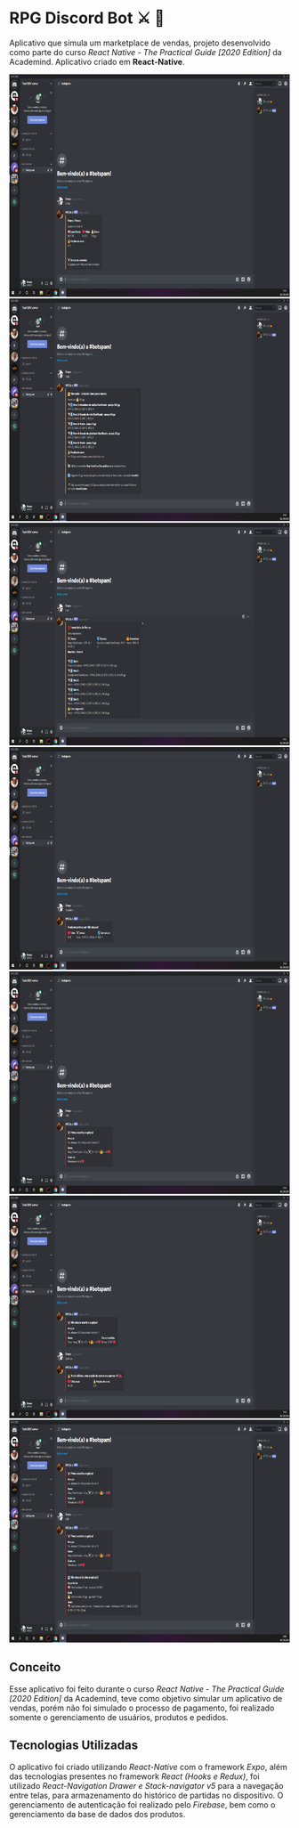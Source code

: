 # RPG Discord Bot :crossed_swords: :game_die:
Aplicativo que simula um marketplace de vendas, projeto desenvolvido como parte do curso *React Native - The Practical Guide [2020 Edition]* da Academind. Aplicativo criado em **React-Native**.

[<img src="/images/1.png" alt="imagem-rpgdiscordbot-1" height="400"/>]("/images/1.png") <img src="/images/2.png" alt="imagem-rpgdiscordbot-1" height="400"/> <img src="/images/3.png" alt="imagem-rpgdiscordbot-3" height="400"/> <img src="/images/4.png" alt="imagem-rpgdiscordbot-4" height="400"/> <img src="/images/5.png" alt="imagem-rpgdiscordbot-5" height="400"/> <img src="/images/6.png" alt="imagem-rpgdiscordbot-6" height="400"/> <img src="/images/7.png" alt="imagem-rpgdiscordbot-7" height="400"/> 

## Conceito
Esse aplicativo foi feito durante o curso *React Native - The Practical Guide [2020 Edition]* da Academind, teve como objetivo simular um aplicativo de vendas, porém não foi simulado o processo de pagamento, foi realizado somente o gerenciamento de usuários, produtos e pedidos.

## Tecnologias Utilizadas
O aplicativo foi criado utilizando *React-Native* com o framework *Expo*, além das tecnologias presentes no framework *React (Hooks e Redux)*, foi utilizado *React-Navigation Drawer e Stack-navigator v5*  para a navegação entre telas, para armazenamento do histórico de partidas no dispositivo. O gerenciamento de autenticação foi realizado pelo *Firebase*, bem como o gerenciamento da base de dados dos produtos.